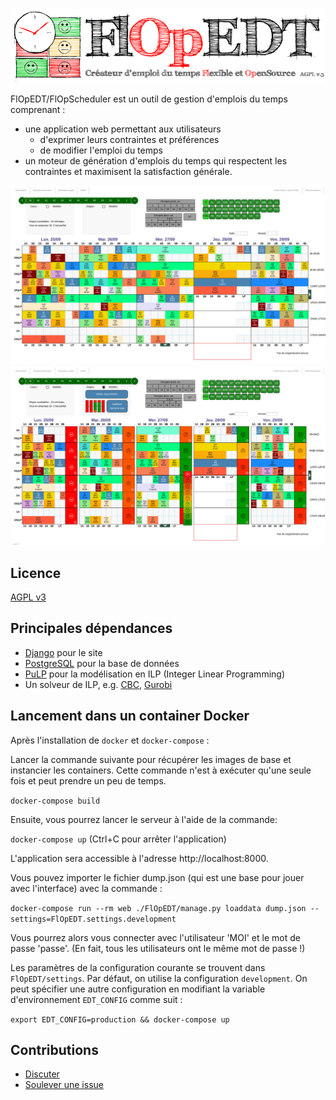 ![Logo](./FlOpEDT/base/static/base/img/flop2.png)

FlOpEDT/FlOpScheduler est un outil de gestion
d'emplois du temps comprenant :
- une application web permettant aux utilisateurs
  * d'exprimer leurs contraintes et préférences
  * de modifier l'emploi du temps
- un moteur de génération d'emplois du temps qui respectent les contraintes et
maximisent la satisfaction générale.

![Aperçu de la vue d'accueil](./img/edt-accueil.jpg)
![Aperçu de la vue de changement des disponibilités (/préférences)](./img/edt-dispos.jpg)

## Licence

[AGPL v3](https://www.gnu.org/licenses/agpl-3.0.html)

## Principales dépendances
- [Django](https://www.djangoproject.com/) pour le site
- [PostgreSQL](https://www.postgresql.org/) pour la base de données
- [PuLP](https://github.com/coin-or/pulp) pour la modélisation en ILP (Integer Linear Programming)
- Un solveur de ILP, e.g. [CBC](https://projects.coin-or.org/Cbc), [Gurobi](gurobi.com)

## Lancement dans un container Docker

Après l'installation de `docker` et `docker-compose` :

Lancer la commande suivante pour récupérer les images de base et instancier les containers. Cette commande n'est à exécuter qu'une seule fois et peut prendre un peu de temps.

`docker-compose build` 

Ensuite, vous pourrez lancer le serveur à l'aide de la commande:

`docker-compose up` (Ctrl+C pour arrêter l'application)

L'application sera accessible à l'adresse http://localhost:8000.

Vous pouvez importer le fichier dump.json (qui est une base pour jouer avec l'interface) avec la commande :

`docker-compose run --rm web ./FlOpEDT/manage.py loaddata dump.json --settings=FlOpEDT.settings.development`

Vous pourrez alors vous connecter avec l'utilisateur 'MOI' et le mot de passe 'passe'. (En fait, tous les utilisateurs ont le même mot de passe !)

Les paramètres de la configuration courante se trouvent dans `FlOpEDT/settings`. Par défaut, on utilise la configuration `development`. On peut spécifier une autre configuration en modifiant la variable d'environnement `EDT_CONFIG` comme suit :

`export EDT_CONFIG=production && docker-compose up`

## Contributions
- [Discuter](https://flopedt.slack.com)
- [Soulever une issue](https://framagit.org/FlOpEDT/FlOpEDT/issues)


